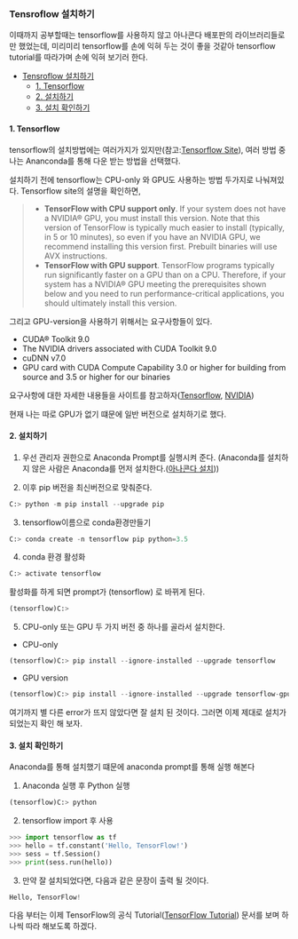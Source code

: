 ### Tensroflow 설치하기

이때까지 공부할때는 tensorflow를 사용하지 않고 아나콘다 배포판의 라이브러리들로만 했었는데, 미리미리 tensorflow를 손에 익혀 두는 것이 좋을 것같아 tensorflow tutorial를 따라가며 손에 익혀 보기러 한다.


<!-- @import "[TOC]" {cmd="toc" depthFrom=1 depthTo=6 orderedList=false} -->
<!-- code_chunk_output -->

* [Tensroflow 설치하기](#tensroflow-설치하기)
	* [1. Tensorflow](#1-tensorflow)
	* [2. 설치하기](#2-설치하기)
	* [3. 설치 확인하기](#3-설치-확인하기)

<!-- /code_chunk_output -->


#### 1. Tensorflow

tensorflow의 설치방법에는 여러가지가 있지만(참고:[Tensorflow Site](https://www.tensorflow.org/install/)), 여러 방법 중 나는 Ananconda를 통해 다운 받는 방법을 선택했다.

설치하기 전에 tensorflow는 CPU-only 와 GPU도 사용하는 방법 두가지로 나눠져있다.
Tensorflow site의 설명을 확인하면,

> * **TensorFlow with CPU support only**. If your system does not have a NVIDIA® GPU, you must install this version. Note that this version of TensorFlow is typically much easier to install (typically, in 5 or 10 minutes), so even if you have an NVIDIA GPU, we recommend installing this version first. Prebuilt binaries will use AVX instructions.
> * **TensorFlow with GPU support**. TensorFlow programs typically run significantly faster on a GPU than on a CPU. Therefore, if your system has a NVIDIA® GPU meeting the prerequisites shown below and you need to run performance-critical applications, you should ultimately install this version.

그리고 GPU-version을 사용하기 위해서는 요구사항들이 있다.
* CUDA® Toolkit 9.0
* The NVIDIA drivers associated with CUDA Toolkit 9.0
* cuDNN v7.0
* GPU card with CUDA Compute Capability 3.0 or higher for building from source and 3.5 or higher for our binaries

요구사항에 대한 자세한 내용들을 사이트를 참고하자([Tensorflow](https://www.tensorflow.org/install/install_windows), [NVIDIA](https://developer.nvidia.com/))

현재 나는 따로 GPU가 없기 떄문에 일반 버전으로 설치하기로 했다.


#### 2. 설치하기

1. 우선 관리자 권한으로 Anaconda Prompt를 실행시켜 준다.
(Anaconda를 설치하지 않은 사람은 Anaconda를 먼저 설치한다.([아나콘다 설치](https://www.anaconda.com/download/)))

2. 이후 pip 버전을 최신버전으로 맞춰준다.
```python
C:> python -m pip install --upgrade pip
```
3. tensorflow이름으로 conda환경만들기
```python
C:> conda create -n tensorflow pip python=3.5
```
4. conda 환경 활성화
```python
C:> activate tensorflow
```
활성화를 하게 되면 prompt가 (tensorflow) 로 바뀌게 된다.
```python
(tensorflow)C:>
```

5. CPU-only 또는 GPU 두 가지 버전 중 하나를 골라서 설치한다.

* CPU-only
```python
(tensorflow)C:> pip install --ignore-installed --upgrade tensorflow
```
* GPU version
```python
(tensorflow)C:> pip install --ignore-installed --upgrade tensorflow-gpu
```

여기까지 별 다른 error가 뜨지 않았다면 잘 설치 된 것이다.
그러면 이제 제대로 설치가 되었는지 확인 해 보자.

#### 3. 설치 확인하기

Anaconda를 통해 설치했기 떄문에 anaconda prompt를 통해 실행 해본다

1. Anaconda 실행 후 Python 실행
```python
(tensorflow)C:> python
```
2. tensorflow import 후 사용
```Python
>>> import tensorflow as tf
>>> hello = tf.constant('Hello, TensorFlow!')
>>> sess = tf.Session()
>>> print(sess.run(hello))
```
3. 만약 잘 설치되었다면, 다음과 같은 문장이 출력 될 것이다.
```python
Hello, TensorFlow!
```

다음 부터는 이제 TensorFlow의 공식 Tutorial([TensorFlow Tutorial](https://www.tensorflow.org/tutorials/)) 문서를 보며 하나씩 따라 해보도록 하겠다.
